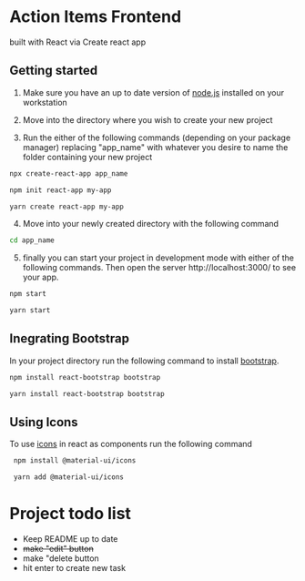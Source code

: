 # Action Items Frontend 
built with React via Create react app

## Getting started
1. Make sure you have an up to date version of [node.js][node_source] installed on your workstation

2. Move into the directory where you wish to create your new project 
3. Run the either of the following commands (depending on your package manager) replacing "app_name" with whatever you desire to name the folder containing your new project

```sh
npx create-react-app app_name

npm init react-app my-app

yarn create react-app my-app
```

4. Move into your newly created directory with the following command

```sh
cd app_name
```
5. finally you can start your project in development mode with either of the following commands. Then open the server http://localhost:3000/ to see your app.

```sh
npm start

yarn start
```

## Inegrating Bootstrap

In your project directory run the following command to install [bootstrap][bootstrap_source]. 

```sh
npm install react-bootstrap bootstrap

yarn install react-bootstrap bootstrap
```

## Using Icons

To use [icons][icons_source] in react as components run the following command

```sh
 npm install @material-ui/icons

 yarn add @material-ui/icons
```

# Project todo list 
* Keep README up to date
* ~~make "edit" button~~ 
* make "delete button
* hit enter to create new task





[node_source]: https://nodejs.org/en/download/
[bootstrap_source]: https://react-bootstrap.github.io/getting-started/introduction
[icons_source]: https://material-ui.com/components/icons/